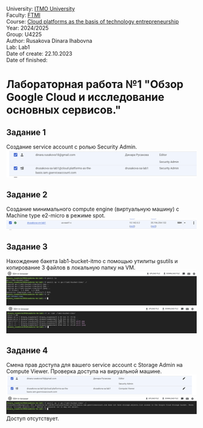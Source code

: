 University: [ITMO University](https://itmo.ru/ru/)  
Faculty: [FTMI](https://fict.itmo.ru)  
Course: [Cloud platforms as the basis of technology entrepreneurship](https://)  
Year: 2024/2025  
Group: U4225  
Author: Rusakova Dinara Ihabovna  
Lab: Lab1  
Date of create: 22.10.2023  
Date of finished:   


# Лабораторная работа №1 "Обзор Google Cloud и исследование основных сервисов."

## Задание 1
Cоздание service account с ролью Security Admin.  
![](/lab1/screenshots/task1.png)

## Задание 2
Создание минимального compute engine (виртуальную машину) с Machine type e2-micro в режиме spot.
![-](/lab1/screenshots/task2.png)

## Задание 3
Нахождение бакета lab1-bucket-itmo с помощью утилиты gsutils и копирование 3 файлов в локальную папку на VM. 
![-](/lab1/screenshots/task3_1.png)
![-](/lab1/screenshots/task3_2.png)

## Задание 4
Смена прав доступа для вашего service account с Storage Admin на Compute Viewer. Проверка доступа на вируальной машине.
![-](/lab1/screenshots/task4.png)
![-](/lab1/screenshots/task_4.png)  
Доступ отсутствует.
